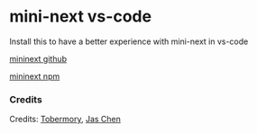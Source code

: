 # mini-next vs-code

Install this to have a better experience with mini-next in vs-code

[mininext github](https://github.com/spirobel/mininext)

[mininext npm](https://www.npmjs.com/package/@spirobel/mininext)

### Credits

Credits: [Tobermory](https://github.com/0x00000001A/es6-string-html),
[Jas Chen](https://github.com/jas-chen/json-parse)
